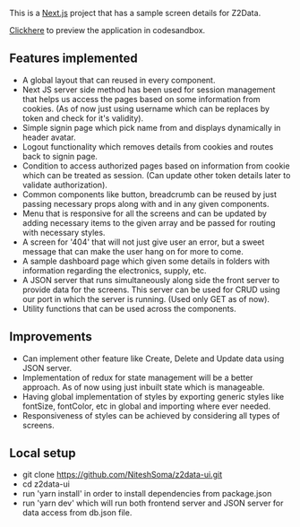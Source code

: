 This is a [Next.js](https://nextjs.org) project that has a sample screen details for Z2Data.

[Clickhere](https://codesandbox.io/p/github/NiteshSoma/z2data-ui/draft/magical-buck) to preview the application in codesandbox.

## Features implemented
- A global layout that can reused in every component.
- Next JS server side method has been used for session management that helps us access the pages based on some information from cookies. (As of now just using username which can be replaces by token and check for it's validity).
- Simple signin page which pick name from and displays dynamically in header avatar.
- Logout functionality which removes details from cookies and routes back to signin page.
- Condition to access authorized pages based on information from cookie which can be treated as session. (Can update other token details later to validate authorization).
- Common components like button, breadcrumb can be reused by just passing necessary props along with and in any given components.
- Menu that is responsive for all the screens and can be updated by adding necessary items to the given array and be passed for routing with necessary styles.
- A screen for '404' that will not just give user an error, but a sweet message that can make the user hang on for more to come.
- A sample dashboard page which given some details in folders with information regarding the electronics, supply, etc.
- A JSON server that runs simultaneously along side the front server to provide data for the screens. This server can be used for CRUD using our port in which the server is running. (Used only GET as of now).
- Utility functions that can be used across the components.

## Improvements
  - Can implement other feature like Create, Delete and Update data using JSON server.
  - Implementation of redux for state management will be a better approach. As of now using just inbuilt state which is manageable.
  - Having global implementation of styles by exporting generic styles like fontSize, fontColor, etc in global and importing where ever needed.
  - Responsiveness of styles can be achieved by considering all types of screens.

## Local setup
  - git clone https://github.com/NiteshSoma/z2data-ui.git
  - cd z2data-ui
  - run 'yarn install' in order to install dependencies from package.json
  - run 'yarn dev' which will run both frontend server and JSON server for data access from db.json file.

